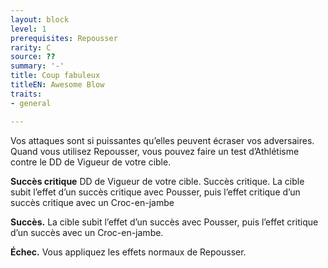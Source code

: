 ```yaml
---
layout: block
level: 1
prerequisites: Repousser
rarity: C
source: ??
summary: '-'
title: Coup fabuleux
titleEN: Awesome Blow
traits:
- general

---
```


<p>Vos attaques sont si puissantes qu’elles peuvent écraser vos adversaires. Quand vous utilisez Repousser, vous pouvez faire un test d’Athlétisme contre le DD de Vigueur de votre cible.</p>
<p><strong>Succès critique</strong> DD de Vigueur de votre cible. Succès critique. La cible subit l’effet d’un succès critique avec Pousser, puis l’effet critique d’un succès critique avec un Croc-en-jambe</p>
<p><strong>Succès.</strong> La cible subit l’effet d’un succès avec Pousser, puis l’effet critique d’un succès avec un Croc-en-jambe.</p>
<p><strong>Échec.</strong> Vous appliquez les effets normaux de Repousser.</p>